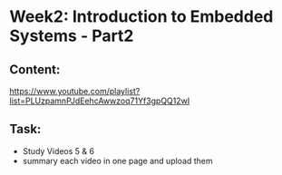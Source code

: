 # Week2: Introduction to Embedded Systems - Part2
## Content:
https://www.youtube.com/playlist?list=PLUzpamnPJdEehcAwwzoq71Yf3gpQQ12wI

## Task:
- Study Videos 5 & 6
- summary each video in one page and upload them

